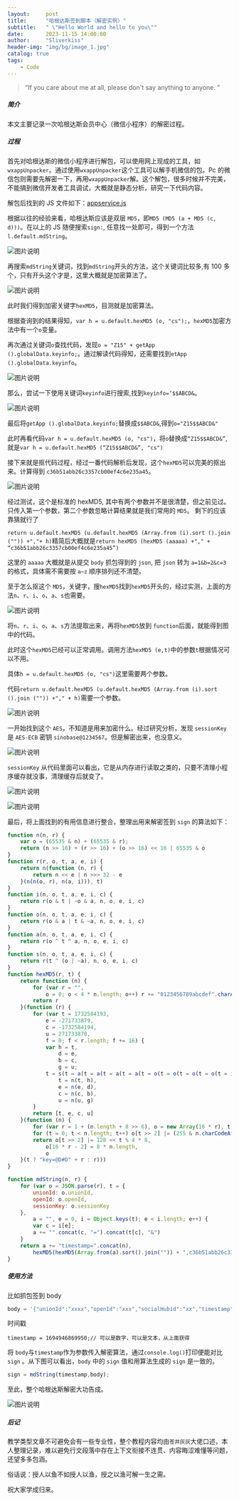 ```yaml
---
layout:     post
title:      "哈根达斯签到脚本（解密实例）"
subtitle:   " \"Hello World and hello to you\""
date:       2023-11-15 14:00:00
author:     "Sliverkiss"
header-img: "img/bg/image_1.jpg"
catalog: true
tags:
    - Code
---
```


> “If you care about me at all, please don't say anything to anyone. ”

##### 简介

本文主要记录一次哈根达斯会员中心（微信小程序）的解密过程。

##### 过程

首先对哈根达斯的微信小程序进行解包，可以使用网上现成的工具，如`wxappUnpacker`。通过使用`wxappUnpacker`这个工具可以解手机微信的包。Pc 的微信包则需要先解密一下，再用`wxappUnpacker`解。这个解包，很多时候并不完美，不能搞到微信开发者工具调试，大概就是静态分析，研究一下代码内容。

解包后找到的 JS 文件如下：[appservice.js](https://t.me/NobyDa_Chat/1501857)

根据以往的经验来看，哈根达斯应该是双层 `MD5`，即`MD5 (MD5 (a + MD5 (c, d)))`。在以上的 JS 随便搜索`sign:`, 任意找一处即可，得到一个方法`l.default.mdString`。

![图片说明](../../../../img/hgds/image_1.jpg "title")

再搜索`mdString`关键词，找到`mdString`开头的方法，这个关键词比较多,有 100 多个，只有开头这个才是，这里大概就是加密算法了。

![图片说明](../../../../img/hgds/image_2.jpg "title")

此时我们得到加密关键字`hexMD5`，目测就是加密算法。

根据查询到的结果得知，`var h = u.default.hexMD5 (o, "cs");`，`hexMD5`加密方法中有一个`o`变量。

再次通过关键词`o`查找代码，发现`o = "Z15" + getApp ().globalData.keyinfo;`。通过解读代码得知，还需要找到`etApp ().globalData.keyinfo`。

![图片说明](../../../../img/hgds/image_3.jpg "title")

那么，尝试一下使用关键词`keyinfo`进行搜索,找到`keyinfo=‘$$ABCD&`。

![图片说明](../../../../img/hgds/image_4.jpg "title")

最后将`getApp ().globalData.keyinfo;`替换成`$$ABCD&`,得到`o="Z15$$ABCD&"`

此时再看代码`var h = u.default.hexMD5 (o, "cs")`，将`o`替换成`“Z15$$ABCD&”`,就是`var h = u.default.hexMD5 (“Z15$$ABCD&”, "cs")`


接下来就是抠代码过程，经过一番代码解析后发现，这个`hexMD5`可以完美的抠出来。计算得到 `c36b51abb26c3357cb00ef4c6e235a45`。

![图片说明](../../../../img/hgds/image_5.jpg "title")

经过测试，这个是标准的 hexMD5, 其中有两个参数并不是很清楚，但之前见过。只传入第一个参数，第二个参数忽略计算结果就是我们常用的 `MD5`。 剩下的应该靠猜就行了

`return u.default.hexMD5 (u.default.hexMD5 (Array.from (i).sort ().join ("")) +","+ h)`精简后大概就是`return hexMD5 (hexMD5 (aaaaa) +"," + “c36b51abb26c3357cb00ef4c6e235a45”)`

这里的 `aaaaa` 大概就是从提交 `body` 抓包得到的 `json`, 把 `json` 转为 `a=1&b=2&c=3` 的格式，具体需不需要按 `a~z` 顺序排列还不清楚。

至于怎么抠这个 `MD5`，关键字，搜`hexMD5`找到`hexMD5`开头的，经过实测，上面的方法`n`、`r`、`i`、`o`、`a`、`s`也需要。

![图片说明](../../../../img/hgds/image_6.jpg "title")

将`n`、`r`、`i`、`o`、`a`、`s`方法提取出来，再将`hexMD5`放到 `function`后面，就能得到图中的代码。

此时这个`hexMD5`已经可以正常调用。调用方法`hexMD5 (e,t)`中的参数`t`根据情况可以不用。

具体`h = u.default.hexMD5 (o, "cs")`这里需要两个参数。

代码`return u.default.hexMD5 (u.default.hexMD5 (Array.from (i).sort ().join ("")) +"," + h)`需要一个参数。

![图片说明](../../../../img/hgds/image_7.jpg "title")

一开始找到这个 `AES`，不知道是用来加密什么。经过研究分析，发现 `sessionKey` 是 `AES-ECB` 密钥 `sinobase@1234567`。但是解密出来，也没意义。

![图片说明](../../../../img/hgds/image_7.jpg "title")

`sessionKey` 从代码里面可以看出，它是从内存进行读取之类的，只要不清理小程序缓存就没事，清理缓存后就变了。

![图片说明](../../../../img/hgds/image_8.jpg "title")

![图片说明](../../../../img/hgds/image_9.jpg "title")

最后，将上面找到的有用信息进行整合，整理出用来解密签到 `sign` 的算法如下：

```js
function n(n, r) {
    var o = (65535 & n) + (65535 & r);
    return (n >> 16) + (r >> 16) + (o >> 16) << 16 | 65535 & o
}
function r(r, o, t, a, e, i) {
    return n(function (n, r) {
        return n << e | n >>> 32 - e
    }(n(n(o, r), n(a, i))), t)
}
function i(n, o, t, a, e, i, c) {
    return r(o & t | ~o & a, n, o, e, i, c)
}
function o(n, o, t, a, e, i, c) {
    return r(o & a | t & ~a, n, o, e, i, c)
}
function a(n, o, t, a, e, i, c) {
    return r(o ^ t ^ a, n, o, e, i, c)
}
function s(n, o, t, a, e, i, c) {
    return r(t ^ (o | ~a), n, o, e, i, c)
}
function hexMD5(r, t) {
    return function (n) {
        for (var r = "",
            o = 0; o < 4 * n.length; o++) r += "0123456789abcdef".charAt(n[o >> 2] >> o % 4 * 8 + 4 & 15) + "0123456789abcdef".charAt(n[o >> 2] >> o % 4 * 8 & 15);
        return r
    }(function (r) {
        for (var t = 1732584193,
            e = -271733879,
            c = -1732584194,
            u = 271733878,
            f = 0; f < r.length; f += 16) {
            var h = t,
                d = e,
                b = c,
                g = u;
            t = s(t = a(t = a(t = a(t = a(t = o(t = o(t = o(t = o(t = i(t = i(t = i(t = i(t, e, c, u, r[f + 0], 7, -680876936), e = i(e, c = i(c, u = i(u, t, e, c, r[f + 1], 12, -389564586), t, e, r[f + 2], 17, 606105819), u, t, r[f + 3], 22, -1044525330), c, u, r[f + 4], 7, -176418897), e = i(e, c = i(c, u = i(u, t, e, c, r[f + 5], 12, 1200080426), t, e, r[f + 6], 17, -1473231341), u, t, r[f + 7], 22, -45705983), c, u, r[f + 8], 7, 1770035416), e = i(e, c = i(c, u = i(u, t, e, c, r[f + 9], 12, -1958414417), t, e, r[f + 10], 17, -42063), u, t, r[f + 11], 22, -1990404162), c, u, r[f + 12], 7, 1804603682), e = i(e, c = i(c, u = i(u, t, e, c, r[f + 13], 12, -40341101), t, e, r[f + 14], 17, -1502002290), u, t, r[f + 15], 22, 1236535329), c, u, r[f + 1], 5, -165796510), e = o(e, c = o(c, u = o(u, t, e, c, r[f + 6], 9, -1069501632), t, e, r[f + 11], 14, 643717713), u, t, r[f + 0], 20, -373897302), c, u, r[f + 5], 5, -701558691), e = o(e, c = o(c, u = o(u, t, e, c, r[f + 10], 9, 38016083), t, e, r[f + 15], 14, -660478335), u, t, r[f + 4], 20, -405537848), c, u, r[f + 9], 5, 568446438), e = o(e, c = o(c, u = o(u, t, e, c, r[f + 14], 9, -1019803690), t, e, r[f + 3], 14, -187363961), u, t, r[f + 8], 20, 1163531501), c, u, r[f + 13], 5, -1444681467), e = o(e, c = o(c, u = o(u, t, e, c, r[f + 2], 9, -51403784), t, e, r[f + 7], 14, 1735328473), u, t, r[f + 12], 20, -1926607734), c, u, r[f + 5], 4, -378558), e = a(e, c = a(c, u = a(u, t, e, c, r[f + 8], 11, -2022574463), t, e, r[f + 11], 16, 1839030562), u, t, r[f + 14], 23, -35309556), c, u, r[f + 1], 4, -1530992060), e = a(e, c = a(c, u = a(u, t, e, c, r[f + 4], 11, 1272893353), t, e, r[f + 7], 16, -155497632), u, t, r[f + 10], 23, -1094730640), c, u, r[f + 13], 4, 681279174), e = a(e, c = a(c, u = a(u, t, e, c, r[f + 0], 11, -358537222), t, e, r[f + 3], 16, -722521979), u, t, r[f + 6], 23, 76029189), c, u, r[f + 9], 4, -640364487), e = a(e, c = a(c, u = a(u, t, e, c, r[f + 12], 11, -421815835), t, e, r[f + 15], 16, 530742520), u, t, r[f + 2], 23, -995338651), c, u, r[f + 0], 6, -198630844),e = s(e = s(e = s(e = s(e, c = s(c, u = s(u, t, e, c, r[f + 7], 10, 1126891415), t, e, r[f + 14], 15, -1416354905), u, t, r[f + 5], 21, -57434055), c = s(c, u = s(u, t = s(t, e, c, u, r[f + 12], 6, 1700485571), e, c, r[f + 3], 10, -1894986606), t, e, r[f + 10], 15, -1051523), u, t, r[f + 1], 21, -2054922799), c = s(c, u = s(u, t = s(t, e, c, u, r[f + 8], 6, 1873313359), e, c, r[f + 15], 10, -30611744), t, e, r[f + 6], 15, -1560198380), u, t, r[f + 13], 21, 1309151649), c = s(c, u = s(u, t = s(t, e, c, u, r[f + 4], 6, -145523070), e, c, r[f + 11], 10, -1120210379), t, e, r[f + 2], 15, 718787259), u, t, r[f + 9], 21, -343485551),
                t = n(t, h),
                e = n(e, d),
                c = n(c, b),
                u = n(u, g)
        }
        return [t, e, c, u]
    }(function (n) {
        for (var r = 1 + (n.length + 8 >> 6), o = new Array(16 * r), t = 0; t < 16 * r; t++) o[t] = 0;
        for (t = 0; t < n.length; t++) o[t >> 2] |= (255 & n.charCodeAt(t)) << t % 4 * 8;
        return o[t >> 2] |= 128 << t % 4 * 8,
            o[16 * r - 2] = 8 * n.length,
            o
    }(t ? "key=@D#D" + r : r)))
}

function mdString(n, r) {
    for (var o = JSON.parse(r), t = {
        unionId: o.unionId,
        openId: o.openId,
        sessionKey: o.sessionKey
    },
        a = "", e = 0, i = Object.keys(t); e < i.length; e++) {
        var c = i[e];
        a += "".concat(c, "=").concat(t[c], "&")
    }
    return a += "timestamp=".concat(n),
        hexMD5(hexMD5(Array.from(a).sort().join("")) + ",c36b51abb26c3357cb00ef4c6e235a45")
}
```

##### 使用方法

比如抓包签到 body
```js
body = '{"unionId":"xxxx","openId":"xxx","socialHubid":"xx","timestamp":1694946869950,"sign":"xxx","sessionKey":"xxxx"}';
```
 时间戳
```
timestamp = 1694946869950;// 可以是数字，可以是文本，从上面获得
```
将 `body`与`timestamp`作为参数传入解密算法，通过`console.log()`打印便能对比 `sign` 。从下图可以看出，`body` 中的 `sign` 值和用算法生成的 `sign` 是一致的。
```js
sign = mdString(timestamp,body);
```

至此，整个哈根达斯解密大功告成。

![图片说明](../../../../img/hgds/image_10.jpg "title")

##### 后记

教学类型文章不可避免会有一些专业性，整个教程内容均由`苍井灰灰`大佬口述，本人整理记录，难以避免行文段落中存在上下文衔接不连贯、内容晦涩难懂等问题，还望多多包涵。

俗话说：授人以鱼不如授人以渔，授之以渔可解一生之需。

祝大家学成归来。








<!-- *———      __ 后记于 __* -->